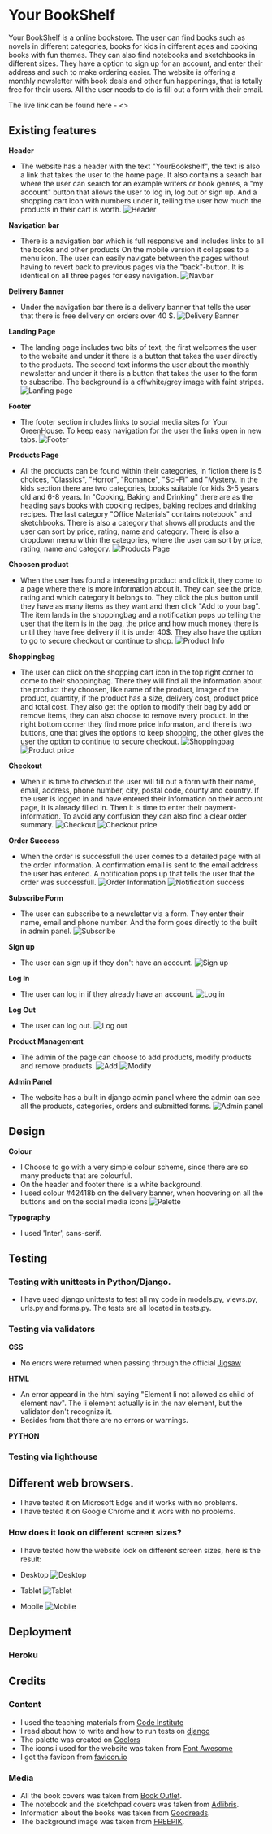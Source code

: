# Your BookShelf
Your BookShelf is a online bookstore. The user can find books such as novels in different categories, books for kids in different ages and cooking books with fun themes.
They can also find notebooks and sketchbooks in different sizes. They have a option to sign up for an account, and enter their address and such to make ordering easier.
The website is offering a monthly newsletter with book deals and other fun happenings, that is totally free for their users. All the user needs to do is fill out a form with their email.

The live link can be found here - <>

## Existing features

__Header__
- The website has a header with the text "YourBookshelf", the text is also a link that takes the user to the home page. It also contains a search bar where the user can search for an example writers or book genres, a "my account" button that allows the user to log in, log out or sign up. And a shopping cart icon with numbers under it, telling the user how much the products in their cart is worth.
![Header](https://github.com/juliachelsie/YourBookshelf/blob/main/media/header.PNG)

__Navigation bar__
- There is a navigation bar which is full responsive and includes links to all the books and other products
On the mobile version it collapses to a menu icon. The user can easily navigate between the pages without having to revert back to previous pages via the "back"-button.
It is identical on all three pages for easy navigation.
![Navbar](https://github.com/juliachelsie/YourBookshelf/blob/main/media/navbar.PNG)

__Delivery Banner__
- Under the navigation bar there is a delivery banner that tells the user that there is free delivery on orders over 40 $.
![Delivery Banner](https://github.com/juliachelsie/YourBookshelf/blob/main/media/deliverybanner.PNG)

__Landing Page__
- The landing page includes two bits of text, the first welcomes the user to the website and under it there is a button that takes the user directly to the products. The second text informs the user about the monthly newsletter and under it there is a button that takes the user to the form to subscribe. The background is a offwhite/grey image with faint stripes.
![Lanfing page](https://github.com/juliachelsie/YourBookshelf/blob/main/media/landingpage.PNG)

__Footer__
- The footer section includes links to social media sites for Your GreenHouse. To keep easy navigation for the user the links open in new tabs.
![Footer](https://github.com/juliachelsie/YourBookshelf/blob/main/media/footer.PNG)

__Products Page__
- All the products can be found within their categories, in fiction there is 5 choices, "Classics", "Horror", "Romance", "Sci-Fi" and "Mystery. In the kids section there are two categories, books suitable for kids 3-5 years old and 6-8 years. In "Cooking, Baking and Drinking" there are as the heading says books with cooking recipes, baking recipes and drinking recipes. The last category "Office Materials" contains notebook" and sketchbooks. There is also a category that shows all products and the user can sort by price, rating, name and category. There is also a dropdown menu within the categories, where the user can sort by price, rating, name and category.
![Products Page](https://github.com/juliachelsie/YourBookshelf/blob/main/media/products.PNG)

__Choosen product__
- When the user has found a interesting product and click it, they come to a page where there is more information about it. They can see the price, rating and which category it belongs to. They click the plus button until they have as many items as they want and then click "Add to your bag". The item lands in the shoppingbag and a notification pops up telling the user that the item is in the bag, the price and how much money there is until they have free delivery if it is under 40$. They also have the option to go to secure checkout or continue to shop.
![Product Info](https://github.com/juliachelsie/YourBookshelf/blob/main/media/producinfo.PNG)

__Shoppingbag__
- The user can click on the shopping cart icon in the top right corner to come to their shoppingbag. There they will find all the information about the product they choosen, like name of the product, image of the product, quantity, if the product has a size, delivery cost, product price and total cost. They also get the option to modify their bag by add or remove items, they can also choose to remove every product. In the right bottom corner they find more price informaton, and there is two buttons, one that gives the options to keep shopping, the other gives the user the option to continue to secure checkout. 
![Shoppingbag](https://github.com/juliachelsie/YourBookshelf/blob/main/media/shoppingbag.PNG)
![Product price](https://github.com/juliachelsie/YourBookshelf/blob/main/media/shoppingbag%20details.PNG)

__Checkout__
- When it is time to checkout the user will fill out a form with their name, email, address, phone number, city, postal code, county and country. If the user is logged in and have entered their information on their account page, it is already filled in. Then it is time to enter their payment-information. To avoid any confusion they can also find a clear order summary.
![Checkout](https://github.com/juliachelsie/YourBookshelf/blob/main/media/checkout.PNG)
![Checkout price](https://github.com/juliachelsie/YourBookshelf/blob/main/media/checkout%20payment.PNG)

__Order Success__
- When the order is successfull the user comes to a detailed page with all the order information. A confirmation email is sent to the email address the user has entered. A notification pops up that tells the user that the order was successfull. 
![Order Information](https://github.com/juliachelsie/YourBookshelf/blob/main/media/thank%20you.PNG)
![Notification success](https://github.com/juliachelsie/YourBookshelf/blob/main/media/order%20success.PNG)

__Subscribe Form__
- The user can subscribe to a newsletter via a form. They enter their name, email and phone number. And the form goes directly to the built in admin panel.
![Subscribe](https://github.com/juliachelsie/YourBookshelf/blob/main/media/subscribe.PNG)

__Sign up__
- The user can sign up if they don't have an account.
![Sign up](https://github.com/juliachelsie/YourBookshelf/blob/main/media/signup.PNG)

__Log In__
- The user can log in if they already have an account.
![Log in](https://github.com/juliachelsie/YourBookshelf/blob/main/media/login.PNG)

__Log Out__
- The user can log out.
![Log out](https://github.com/juliachelsie/YourBookshelf/blob/main/media/logout.PNG)

__Product Management__
- The admin of the page can choose to add products, modify products and remove products.
![Add](https://github.com/juliachelsie/YourBookshelf/blob/main/media/product%20management.PNGA)
![Modify](https://github.com/juliachelsie/YourBookshelf/blob/main/media/modifyproductadmin.PNG)

__Admin Panel__
- The website has a built in django admin panel where the admin can see all the products, categories, orders and submitted forms.
![Admin panel](https://github.com/juliachelsie/YourBookshelf/blob/main/media/admin%20panel.PNG)

## Design

**Colour**
- I Choose to go with a very simple colour scheme, since there are so many products that are colourful.
- On the header and footer there is a white background.
- I used colour #42418b on the delivery banner, when hoovering on all the buttons and on the social media icons
![Palette](https://github.com/juliachelsie/YourBookshelf/blob/main/media/palette.PNG)


**Typography**
- I used 'Inter', sans-serif.

## Testing

### Testing with unittests in Python/Django.

- I have used django unittests to test all my code in models.py, views.py, urls.py and forms.py. The tests are all located in tests.py.

### Testing via validators

**CSS**
- No errors were returned when passing through the official [Jigsaw](https://jigsaw.w3.org/css-validator/)

**HTML**

- An error appeard in the html saying "Element li not allowed as child of element nav". The li element actually is in the nav element, but the validator don't recognize it.
- Besides from that there are no errors or warnings.

**PYTHON**

### Testing via lighthouse


## Different web browsers.

- I have tested it on Microsoft Edge and it works with no problems.
- I have tested it on Google Chrome and it  wors with no problems.

### How does it look on different screen sizes?

- I have tested how the website look on different screen sizes, here is the result:

- Desktop
![Desktop]()

- Tablet
![Tablet]()

- Mobile
![Mobile]()

## Deployment

### Heroku

## Credits

### Content
- I used the teaching materials from [Code Institute](https://codeinstitute.net/se/)
- I read about how to write and how to run tests on [django](https://docs.djangoproject.com/en/5.0/topics/testing/overview/)
- The palette was created on  [Coolors](https://coolors.co/)
- The icons i used for the website was taken from [Font Awesome](https://fontawesome.com/)
- I got the favicon from [favicon.io](https://favicon.io/)

### Media
- All the book covers was taken from [Book Outlet](https://bookoutlet.ca/).
- The notebook and the sketchpad covers was taken from [Adlibris](https://www.adlibris.com/se).
- Information about the books was taken from [Goodreads](https://www.goodreads.com/).
- The background image was taken from [FREEPIK](https://www.freepik.com/).